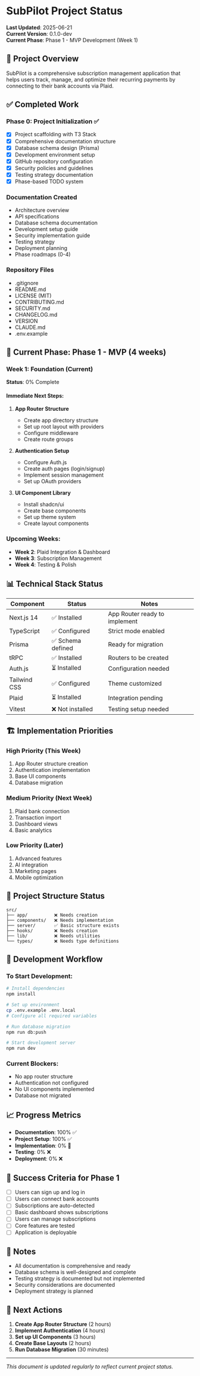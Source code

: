 # SubPilot Project Status

**Last Updated**: 2025-06-21  
**Current Version**: 0.1.0-dev  
**Current Phase**: Phase 1 - MVP Development (Week 1)

## 🎯 Project Overview

SubPilot is a comprehensive subscription management application that helps users track, manage, and optimize their recurring payments by connecting to their bank accounts via Plaid.

## ✅ Completed Work

### Phase 0: Project Initialization ✅
- [x] Project scaffolding with T3 Stack
- [x] Comprehensive documentation structure
- [x] Database schema design (Prisma)
- [x] Development environment setup
- [x] GitHub repository configuration
- [x] Security policies and guidelines
- [x] Testing strategy documentation
- [x] Phase-based TODO system

### Documentation Created
- Architecture overview
- API specifications
- Database schema documentation
- Development setup guide
- Security implementation guide
- Testing strategy
- Deployment planning
- Phase roadmaps (0-4)

### Repository Files
- .gitignore
- README.md
- LICENSE (MIT)
- CONTRIBUTING.md
- SECURITY.md
- CHANGELOG.md
- VERSION
- CLAUDE.md
- .env.example

## 🚧 Current Phase: Phase 1 - MVP (4 weeks)

### Week 1: Foundation (Current)
**Status**: 0% Complete

#### Immediate Next Steps:
1. **App Router Structure**
   - Create app directory structure
   - Set up root layout with providers
   - Configure middleware
   - Create route groups

2. **Authentication Setup**
   - Configure Auth.js
   - Create auth pages (login/signup)
   - Implement session management
   - Set up OAuth providers

3. **UI Component Library**
   - Install shadcn/ui
   - Create base components
   - Set up theme system
   - Create layout components

### Upcoming Weeks:
- **Week 2**: Plaid Integration & Dashboard
- **Week 3**: Subscription Management
- **Week 4**: Testing & Polish

## 📊 Technical Stack Status

| Component | Status | Notes |
|-----------|--------|-------|
| Next.js 14 | ✅ Installed | App Router ready to implement |
| TypeScript | ✅ Configured | Strict mode enabled |
| Prisma | ✅ Schema defined | Ready for migration |
| tRPC | ✅ Installed | Routers to be created |
| Auth.js | ⏳ Installed | Configuration needed |
| Tailwind CSS | ✅ Configured | Theme customized |
| Plaid | ⏳ Installed | Integration pending |
| Vitest | ❌ Not installed | Testing setup needed |

## 🏗️ Implementation Priorities

### High Priority (This Week)
1. App Router structure creation
2. Authentication implementation
3. Base UI components
4. Database migration

### Medium Priority (Next Week)
1. Plaid bank connection
2. Transaction import
3. Dashboard views
4. Basic analytics

### Low Priority (Later)
1. Advanced features
2. AI integration
3. Marketing pages
4. Mobile optimization

## 📁 Project Structure Status

```
src/
├── app/          ❌ Needs creation
├── components/   ❌ Needs implementation  
├── server/       ✅ Basic structure exists
├── hooks/        ❌ Needs creation
├── lib/          ❌ Needs utilities
└── types/        ❌ Needs type definitions
```

## 🔄 Development Workflow

### To Start Development:
```bash
# Install dependencies
npm install

# Set up environment
cp .env.example .env.local
# Configure all required variables

# Run database migration
npm run db:push

# Start development server
npm run dev
```

### Current Blockers:
- No app router structure
- Authentication not configured
- No UI components implemented
- Database not migrated

## 📈 Progress Metrics

- **Documentation**: 100% ✅
- **Project Setup**: 100% ✅
- **Implementation**: 0% 🚧
- **Testing**: 0% ❌
- **Deployment**: 0% ❌

## 🎯 Success Criteria for Phase 1

- [ ] Users can sign up and log in
- [ ] Users can connect bank accounts
- [ ] Subscriptions are auto-detected
- [ ] Basic dashboard shows subscriptions
- [ ] Users can manage subscriptions
- [ ] Core features are tested
- [ ] Application is deployable

## 📝 Notes

- All documentation is comprehensive and ready
- Database schema is well-designed and complete
- Testing strategy is documented but not implemented
- Security considerations are documented
- Deployment strategy is planned

## 🚀 Next Actions

1. **Create App Router Structure** (2 hours)
2. **Implement Authentication** (4 hours)
3. **Set up UI Components** (3 hours)
4. **Create Base Layouts** (2 hours)
5. **Run Database Migration** (30 minutes)

---

*This document is updated regularly to reflect current project status.*